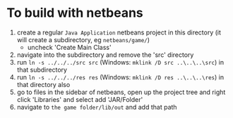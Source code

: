 # To build with netbeans #

1. create a regular `Java Application` netbeans project in this directory (it will create a subdirectory, eg `netbeans/game/`)
	- uncheck 'Create Main Class'
2. navigate into the subdirectory and remove the 'src' directory
3. run `ln -s ../../../src src` (Windows: `mklink /D src ..\..\..\src`) in that subdirectory
4. run `ln -s ../../../res res` (Windows: `mklink /D res ..\..\..\res`) in that directory also
5. go to files in the sidebar of netbeans, open up the project tree and right click 'Libraries' and select add 'JAR/Folder'
6. navigate to `the game folder/lib/out` and add that path
